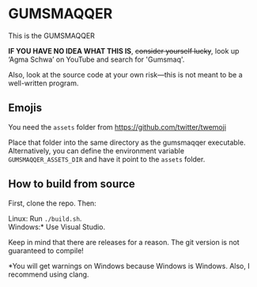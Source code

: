 # GUMSMAQQER
This is the GUMSMAQQER

**IF YOU HAVE NO IDEA WHAT THIS IS**, ~~consider yourself lucky~~, look up ‘Agma Schwa’ on YouTube and search for 'Gumsmaq'.

Also, look at the source code at your own risk—this is not meant to be a well-written program.

## Emojis
You need the `assets` folder from https://github.com/twitter/twemoji  

Place that folder into the same directory as the gumsmaqqer executable. Alternatively, you can define the environment variable `GUMSMAQQER_ASSETS_DIR` and have it point to the `assets` folder.

## How to build from source
First, clone the repo. Then:

Linux: Run `./build.sh`.\
Windows:\* Use Visual Studio.

Keep in mind that there are releases for a reason. The git version is not guaranteed to compile!

\*You will get warnings on Windows because Windows is Windows. Also, I recommend using clang.
